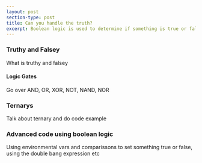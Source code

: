 ```yaml
---
layout: post
section-type: post
title: Can you handle the truth?
excerpt: Boolean logic is used to determine if something is true or false. This is a core concept and can be used to make some really cool code!
---
```


### Truthy and Falsey
What is truthy and falsey

#### Logic Gates
Go over AND, OR, XOR, NOT, NAND, NOR

### Ternarys
Talk about ternary and do code example

### Advanced code using boolean logic
Using environmental vars and comparissons to set something true or false, using the double bang expression etc
